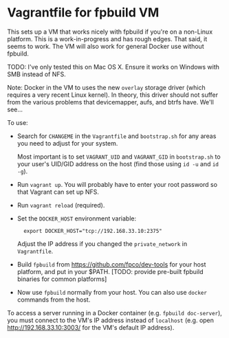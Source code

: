Vagrantfile for fpbuild VM
==========================

This sets up a VM that works nicely with fpbuild if you're on a non-Linux platform. This is a work-in-progress and has rough edges.  That said, it seems to work. The VM will also work for general Docker use without fpbuild.

TODO: I've only tested this on Mac OS X.  Ensure it works on Windows with SMB instead of NFS.

Note: Docker in the VM to uses the new `overlay` storage driver (which requires a very recent Linux kernel).  In theory, this driver should not suffer from the various problems that devicemapper, aufs, and btrfs have.  We'll see...

To use:

- Search for `CHANGEME` in the `Vagrantfile` and `bootstrap.sh` for any areas you need to adjust for your system.

    Most important is to set `VAGRANT_UID` and `VAGRANT_GID` in `bootstrap.sh` to your user's UID/GID address on the host (find those using `id -u` and `id -g`).

- Run `vagrant up`.  You will probably have to enter your root password so that Vagrant can set up NFS.

- Run `vagrant reload` (required).

- Set the `DOCKER_HOST` environment variable:

        export DOCKER_HOST="tcp://192.168.33.10:2375"

    Adjust the IP address if you changed the `private_network` in `Vagrantfile`.

- Build `fpbuild` from <https://github.com/fpco/dev-tools> for your host platform, and put in your $PATH. [TODO: provide pre-built fpbuild binaries for common platforms]

- Now use `fpbuild` normally from your host.  You can also use `docker` commands from the host.

To access a server running in a Docker container (e.g. `fpbuild doc-server`), you must connect to the VM's IP address instead of `localhost` (e.g. open <http://192.168.33.10:3003/> for the VM's default IP address).
